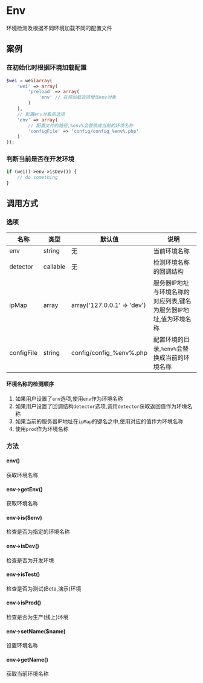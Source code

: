 Env
===

环境检测及根据不同环境加载不同的配置文件

案例
----

### 在初始化时根据环境加载配置

```php
$wei = wei(array(
    'wei' => array(
        'preload' => array(
            'env' // 在预加载选项增加env对象
        )
    ),
    // 配置env对象的选项
    'env' => array(
        // 配置文件的路径,%env%会替换成当前的环境名称
        'configFile' => 'config/config_%env%.php'
    )
));
```

### 判断当前是否在开发环境

```php
if (wei()->env->isDev()) {
    // do something
}
```

调用方式
--------

### 选项

名称       | 类型      | 默认值                      | 说明
-----------|-----------|-----------------------------|------
env        | string    | 无                          | 当前环境名称
detector   | callable  | 无                          | 检测环境名称的回调结构
ipMap      | array     | array('127.0.0.1' => 'dev') | 服务器IP地址与环境名称的对应列表,键名为服务器IP地址,值为环境名称
configFile | string    | config/config_%env%.php     | 配置环境的目录,`%env%`会替换成当前的环境名称

#### 环境名称的检测顺序

1. 如果用户设置了`env`选项,使用`env`作为环境名称
2. 如果用户设置了回调结构`detector`选项,调用`detector`获取返回值作为环境名称
3. 如果当前的服务器IP地址在`ipMap`的键名之中,使用对应的值作为环境名称
4. 使用`prod`作为环境名称

### 方法

#### env()
获取环境名称

#### env->getEnv()
获取环境名称

#### env->is($env)
检查是否为指定的环境名称

#### env->isDev()
检查是否为开发环境

#### env->isTest()
检查是否为测试(Beta,演示)环境

#### env->isProd()
检查是否为生产(线上)环境

#### env->setName($name)
设置环境名称

#### env->getName()
获取当前环境名称